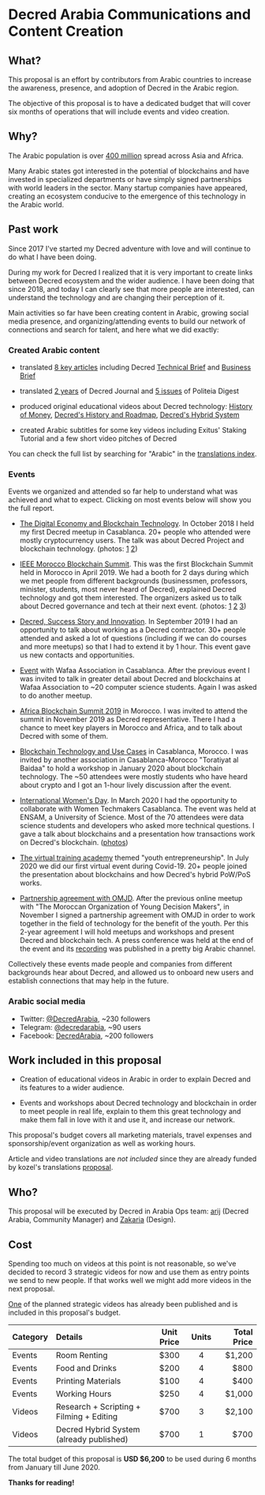 # Decred Arabia Communications and Content Creation

## What?

This proposal is an effort by contributors from Arabic countries to increase the awareness, presence, and adoption of Decred in the Arabic region.

The objective of this proposal is to have a dedicated budget that will cover six months of operations that will include events and video creation.

## Why?

The Arabic population is over [400 million](https://en.wikipedia.org/wiki/List_of_countries_where_Arabic_is_an_official_language) spread across Asia and Africa.

Many Arabic states got interested in the potential of blockchains and have invested in specialized departments or have simply signed partnerships with world leaders in the sector. Many startup companies have appeared, creating an ecosystem conducive to the emergence of this technology in the Arabic world.

## Past work

Since 2017 I've started my Decred adventure with love and will continue to do what I have been doing.

During my work for Decred I realized that it is very important to create links between Decred ecosystem and the wider audience. I have been doing that since 2018, and today I can clearly see that more people are interested, can understand the technology and are changing their perception of it.

Main activities so far have been creating content in Arabic, growing social media presence, and organizing/attending events to build our network of connections and search for talent, and here what we did exactly:

### Created Arabic content

- translated [8 key articles](https://insaf01.github.io/decred-arabic/) including Decred [Technical Brief](https://decred.org/dcr_technical_brief.pdf) and [Business Brief](https://decred.org/brief/)

- translated [2 years](https://insaf01.github.io/decred-journal-ar/) of Decred Journal and [5 issues](https://insaf01.github.io/politeia-digest-ar/) of Politeia Digest

- produced original educational videos about Decred technology: [History of Money](https://youtu.be/OFONdBbYbBc), [Decred's History and Roadmap](https://youtu.be/_7Ae_Klwqo0), [Decred's Hybrid System](https://youtu.be/k6xXL_ttSDI)

- created Arabic subtitles for some key videos including Exitus' Staking Tutorial and a few short video pitches of Decred

You can check the full list by searching for "Arabic" in the [translations index](https://github.com/decredcommunity/translations/blob/master/index.md).

### Events

Events we organized and attended so far help to understand what was achieved and what to expect. Clicking on most events below will show you the full report.

* [The Digital Economy and Blockchain Technology](https://www.facebook.com/events/241045786567334/). In October 2018 I held my first Decred meetup in Casablanca. 20+ people who attended were mostly cryptocurrency users. The talk was about Decred Project and blockchain technology. (photos: [1](https://twitter.com/in_insaf/status/1056252398476423168) [2](https://www.facebook.com/permalink.php?story_fbid=1884165438286394&id=1836611206375151))

* [IEEE Morocco Blockchain Summit](http://blockchainsummit.ma/). This was the first Blockchain Summit held in Morocco in April 2019. We had a booth for 2 days during which we met people from different backgrounds (businessmen, professors, minister, students, most never heard of Decred), explained Decred technology and got them interested. The organizers asked us to talk about Decred governance and tech at their next event. (photos: [1](https://twitter.com/DecredArabia/status/1121011670808240128) [2](https://twitter.com/DecredArabia/status/1121160292333965313) [3](https://twitter.com/DecredArabia/status/1121695331253673984))

* [Decred, Success Story and Innovation](https://github.com/decredcommunity/events/blob/master/reports/20190921-decred-meetup-casablanca-morocco.md). In September 2019 I had an opportunity to talk about working as a Decred contractor. 30+ people attended and asked a lot of questions (including if we can do courses and more meetups) so that I had to extend it by 1 hour. This event gave us new contacts and opportunities.

* [Event](https://github.com/decredcommunity/events/blob/master/reports/20191020-wafaa-casablanca-morocco.md) with Wafaa Association in Casablanca. After the previous event I was invited to talk in greater detail about Decred and blockchains at Wafaa Association to ~20 computer science students. Again I was asked to do another meetup.

* [Africa Blockchain Summit 2019](https://github.com/decredcommunity/events/blob/master/reports/20191121-africa-blockchain-summit-rabat-morocco.md) in Morocco. I was invited to attend the summit in November 2019 as Decred representative. There I had a chance to meet key players in Morocco and Africa, and to talk about Decred with some of them.

* [Blockchain Technology and Use Cases](https://github.com/decredcommunity/events/blob/master/reports/20200124-blockchain-technology-and-use-cases-casablanca-morocco.md) in Casablanca, Morocco. I was invited by another association in Casablanca-Morocco "Toratiyat al Baidaa" to hold a workshop in January 2020 about blockchain technology. The ~50 attendees were mostly students who have heard about crypto and I got an 1-hour lively discussion after the event.

* [International Women's Day](https://www.meetup.com/fr-FR/GDGCasablanca/events/268661463/). In March 2020 I had the opportunity to collaborate with Women Techmakers Casablanca. The event was held at ENSAM, a University of Science. Most of the 70 attendees were data science students and developers who asked more technical questions. I gave a talk about blockchains and a presentation how transactions work on Decred's blockchain. ([photos](https://www.flickr.com/photos/187387360@N04/albums/72157713440754483))

* [The virtual training academy](https://github.com/decredcommunity/events/blob/master/reports/20200708-virtual-training-academy-internet.md) themed "youth entrepreneurship". In July 2020 we did our first virtual event during Covid-19. 20+ people joined the presentation about blockchains and how Decred's hybrid PoW/PoS works.

* [Partnership agreement with OMJD](https://decredcommunity.github.io/events/index/20201128.1). After the previous online meetup with "The Moroccan Organization of Young Decision Makers", in November I signed a partnership agreement with OMJD in order to work together in the field of technology for the benefit of the youth. Per this 2-year agreement I will hold meetups and workshops and present Decred and blockchain tech. A press conference was held at the end of the event and its [recording](https://youtu.be/2gI_RRdIJ5U) was published in a pretty big Arabic channel.

Collectively these events made people and companies from different backgrounds hear about Decred, and allowed us to onboard new users and establish connections that may help in the future.

### Arabic social media

* Twitter: [@DecredArabia](https://twitter.com/DecredArabia), ~230 followers
* Telegram: [@decredarabia](https://t.me/decredarabia), ~90 users
* Facebook: [DecredArabia](https://www.facebook.com/DecredArabia), ~200 followers

## Work included in this proposal

* Creation of educational videos in Arabic in order to explain Decred and its features to a wider audience.

* Events and workshops about Decred technology and blockchain in order to meet people in real life, explain to them this great technology and make them fall in love with it and use it, and increase our network.

This proposal's budget covers all marketing materials, travel expenses and sponsorship/event organization as well as working hours.

Article and video translations are _not included_ since they are already funded by kozel's translations [proposal](https://proposals.decred.org/proposals/c093b8a).

## Who?

This proposal will be executed by Decred in Arabia Ops team: [arij](https://twitter.com/in_insaf) (Decred Arabia, Community Manager) and [Zakaria](https://twitter.com/aithzakaria1) (Design).

## Cost

Spending too much on videos at this point is not reasonable, so we've decided to record 3 strategic videos for now and use them as entry points we send to new people. If that works well we might add more videos in the next proposal.

[One](https://youtu.be/k6xXL_ttSDI) of the planned strategic videos has already been published and is included in this proposal's budget.

Category | Details                                    | Unit Price | Units | Total Price
:--------|:-------------------------------------------|:----------:|:-----:|------------:
Events   | Room Renting                               |    $300    |   4   |      $1,200
Events   | Food and Drinks                            |    $200    |   4   |        $800
Events   | Printing Materials                         |    $100    |   4   |        $400
Events   | Working Hours                              |    $250    |   4   |      $1,000
Videos   | Research + Scripting + Filming + Editing   |    $700    |   3   |      $2,100
Videos   | Decred Hybrid System (already published)   |    $700    |   1   |        $700

The total budget of this proposal is **USD $6,200** to be used during 6 months from January till June 2020.

**Thanks for reading!**
